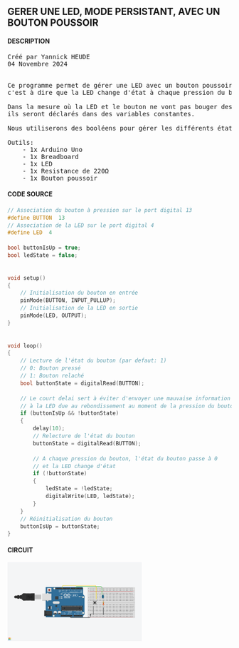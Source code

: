 ## GERER UNE LED, MODE PERSISTANT, AVEC UN BOUTON POUSSOIR

#### DESCRIPTION

<pre>
Créé par Yannick HEUDE
04 Novembre 2024


Ce programme permet de gérer une LED avec un bouton poussoir de manière persistante,
c'est à dire que la LED change d'état à chaque pression du bouton.

Dans la mesure où la LED et le bouton ne vont pas bouger des ports sur lesquels ils sont connectés,
ils seront déclarés dans des variables constantes.

Nous utiliserons des booléens pour gérer les différents états du bouton et de la LED.

Outils:
    - 1x Arduino Uno
    - 1x Breadboard
    - 1x LED
    - 1x Resistance de 220Ω
    - 1x Bouton poussoir
</pre>

#### CODE SOURCE

```c
// Association du bouton à pression sur le port digital 13 
#define BUTTON  13
// Association de la LED sur le port digital 4
#define LED  4

bool buttonIsUp = true;
bool ledState = false;


void setup()
{
    // Initialisation du bouton en entrée
    pinMode(BUTTON, INPUT_PULLUP);
    // Initialisation de la LED en sortie
    pinMode(LED, OUTPUT);
}


void loop()
{
    // Lecture de l'état du bouton (par defaut: 1)
    // 0: Bouton pressé
    // 1: Bouton relaché
    bool buttonState = digitalRead(BUTTON);

    // Le court delai sert à éviter d'envoyer une mauvaise information 
    // à la LED due au rebondissement au moment de la pression du bouton
    if (buttonIsUp && !buttonState)
    {
        delay(10);
        // Relecture de l'état du bouton
        buttonState = digitalRead(BUTTON);

        // A chaque pression du bouton, l'état du bouton passe à 0 
        // et la LED change d'état
        if (!buttonState)
        {
            ledState = !ledState;
            digitalWrite(LED, ledState);
        }
    }
    // Réinitialisation du bouton
    buttonIsUp = buttonState;
}
```

#### CIRCUIT

<div align="left">
    <img
        src="https://github.com/AyckinnLisa/arduino/blob/main/pics/02.png"
        style="width:60%">
</div>
